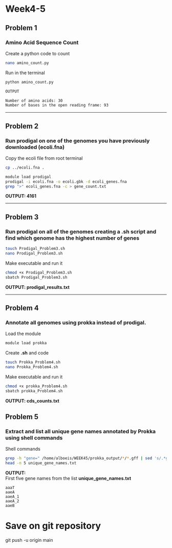 # Week4-5

## Problem 1
### Amino Acid Sequence Count
Create a python code to count 
```bash
nano amino_count.py
```
Run in the terminal 

```bash
python amino_count.py

OUTPUT

Number of amino acids: 30
Number of bases in the open reading frame: 93
```

--- 
## Problem 2
### Run prodigal on one of the genomes you have previously downloaded (ecoli.fna)

Copy the ecoli file from root terminal
```bash
cp ../ecoli.fna .
```

```bash
module load prodigal
prodigal -i ecoli.fna -o ecoli.gbk -d ecoli_genes.fna
grep ">" ecoli_genes.fna -c > gene_count.txt
````

**OUTPUT: 4161**



--- 
## Problem 3
### Run prodigal on all of the genomes creating a .sh script and find which genome has the highest number of genes



```bash
touch Prodigal_Problem3.sh
nano Prodigal_Problem3.sh
```
Make executable and run it 
```bash
chmod +x Prodigal_Problem3.sh
sbatch Prodigal_Problem3.sh
```
**OUTPUT: prodigal_results.txt**



--- 
## Problem 4
### Annotate all genomes using prokka instead of prodigal.

Load the module 

```bash
module load prokka
```
Create **.sh** and code

```bash
touch Prokka_Problem4.sh
nano Prokka_Problem4.sh
```

Make executable and run it 
```bash
chmod +x prokka_Problem4.sh
sbatch prokka_Problem4.sh
```

**OUTPUT: cds_counts.txt**



## Problem 5
### Extract and list all unique gene names annotated by Prokka using shell commands

Shell commands 
```bash
grep -h "gene=" /home/alboeis/WEEK45/prokka_output/*/*.gff | sed 's/.*gene=//; s/;.*//' | sort -u > unique_gene_names.txt
head -n 5 unique_gene_names.txt
```

**OUTPUT:**  
First five gene names from the list **unique_gene_names.txt**

```
aaaT  
aaeA  
aaeA_1  
aaeA_2  
aaeB
```

# Save on git repository 
git push -u origin main 

